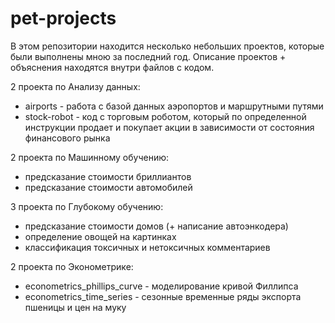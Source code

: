 # pet-projects

В этом репозитории находится несколько небольших проектов, которые были выполнены мною за последний год.
Описание проектов + объяснения находятся внутри файлов с кодом. 

2 проекта по Анализу данных:
- airports - работа с базой данных аэропортов и маршрутными путями
- stock-robot - код с торговым роботом, который по определенной инструкции продает и покупает акции в зависимости от состояния финансового рынка

2 проекта по Машинному обучению:
- предсказание стоимости бриллиантов
- предсказание стоимости автомобилей

3 проекта по Глубокому обучению:
- предсказание стоимости домов (+ написание автоэнкодера)
- определение овощей на картинках
- классификация токсичных и нетоксичных комментариев

2 проекта по Эконометрике:
- econometrics_phillips_curve - моделирование кривой Филлипса
- econometrics_time_series - сезонные временные ряды экспорта пшеницы и цен на муку
